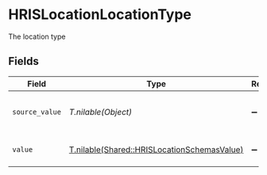 # HRISLocationLocationType

The location type


## Fields

| Field                                                                                          | Type                                                                                           | Required                                                                                       | Description                                                                                    | Example                                                                                        |
| ---------------------------------------------------------------------------------------------- | ---------------------------------------------------------------------------------------------- | ---------------------------------------------------------------------------------------------- | ---------------------------------------------------------------------------------------------- | ---------------------------------------------------------------------------------------------- |
| `source_value`                                                                                 | *T.nilable(Object)*                                                                            | :heavy_minus_sign:                                                                             | The source value of the location type.                                                         | Home                                                                                           |
| `value`                                                                                        | [T.nilable(Shared::HRISLocationSchemasValue)](../../models/shared/hrislocationschemasvalue.md) | :heavy_minus_sign:                                                                             | The type of the location.                                                                      | home                                                                                           |